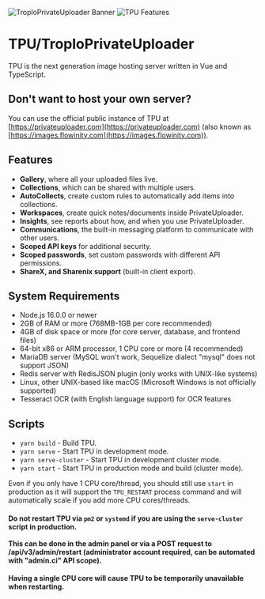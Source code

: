 ![TroploPrivateUploader Banner](https://i.troplo.com/i/9ea16d8ab178.png)
![TPU Features](https://i.troplo.com/i/086834402e31.png)
# TPU/TroploPrivateUploader
TPU is the next generation image hosting server written in Vue and TypeScript.

## Don't want to host your own server?
You can use the official public instance of TPU at [https://privateuploader.com](https://privateuploader.com) (also known as [https://images.flowinity.com](https://images.flowinity.com)).

## Features
- **Gallery**, where all your uploaded files live.
- **Collections**, which can be shared with multiple users. 
- **AutoCollects**, create custom rules to automatically add items into collections. 
- **Workspaces**, create quick notes/documents inside PrivateUploader. 
- **Insights**, see reports about how, and when you use PrivateUploader. 
- **Communications**, the built-in messaging platform to communicate with other users. 
- **Scoped API keys** for additional security. 
- **Scoped passwords**, set custom passwords with different API permissions. 
- **ShareX, and Sharenix support** (built-in client export).

## System Requirements
- Node.js 16.0.0 or newer
- 2GB of RAM or more (768MB-1GB per core recommended)
- 4GB of disk space or more (for core server, database, and frontend files)
- 64-bit x86 or ARM processor, 1 CPU core or more (4 recommended)
- MariaDB server (MySQL won't work, Sequelize dialect "mysql" does not support JSON)
- Redis server with RedisJSON plugin (only works with UNIX-like systems)
- Linux, other UNIX-based like macOS (Microsoft Windows is not officially supported)
- Tesseract OCR (with English language support) for OCR features
## Scripts
- `yarn build` - Build TPU.
- `yarn serve` - Start TPU in development mode.
- `yarn serve-cluster` - Start TPU in development cluster mode.
- `yarn start` - Start TPU in production mode and build (cluster mode).

Even if you only have 1 CPU core/thread, you should still use `start` in production as it will support the `TPU_RESTART` process command and will automatically scale if you add more CPU cores/threads.
#### Do not restart TPU via `pm2` or `systemd` if you are using the `serve-cluster` script in production.<br><br>This can be done in the admin panel or via a POST request to /api/v3/admin/restart (administrator account required, can be automated with "admin.ci" API scope).
#### Having a single CPU core will cause TPU to be temporarily unavailable when restarting.
